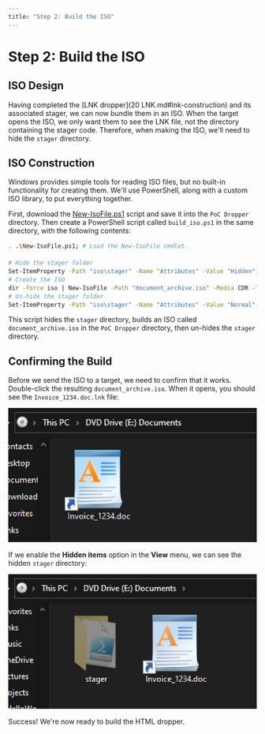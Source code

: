 ```yaml
---
title: "Step 2: Build the ISO"
---
```


<h1>Step 2: Build the ISO</h1>

## ISO Design

Having completed the [LNK dropper](20 LNK.md#lnk-construction) and its associated stager, we can now bundle them in an ISO. When the target opens the ISO, we only want them to see the LNK file, not the directory containing the stager code. Therefore, when making the ISO, we'll need to hide the `stager` directory.

## ISO Construction

Windows provides simple tools for reading ISO files, but no built-in functionality for creating them. We'll use PowerShell, along with a custom ISO library, to put everything together.

First, download the [New-IsoFile.ps1](https://github.com/wikijm/PowerShell-AdminScripts/blob/master/Miscellaneous/New-IsoFile.ps1) script and save it into the `PoC Dropper` directory. Then create a PowerShell script called `build_iso.ps1` in the same directory, with the following contents:

```sh
. .\New-IsoFile.ps1; # Load the New-IsoFile cmdlet.

# Hide the stager folder
Set-ItemProperty -Path "iso\stager" -Name "Attributes" -Value "Hidden";
# Create the ISO
dir -force iso | New-IsoFile -Path "document_archive.iso" -Media CDR -Title "Documents" -Force | Out-Null;
# Un-hide the stager folder
Set-ItemProperty -Path "iso\stager" -Name "Attributes" -Value "Normal";
```

This script hides the `stager` directory, builds an ISO called `document_archive.iso` in the `PoC Dropper` directory, then un-hides the `stager` directory.

## Confirming the Build

Before we send the ISO to a target, we need to confirm that it works. Double-click the resulting `document_archive.iso`. When it opens, you should see the `Invoice_1234.doc.lnk` file:

![Invoice file is visible inside the ISO.](./img/invoice.jpg)

If we enable the **Hidden items** option in the **View** menu, we can see the hidden `stager` directory:

![Stager directory is hidden.](./img/hidden_stager.jpg)

Success! We're now ready to build the HTML dropper.